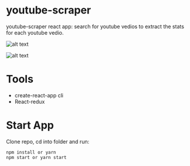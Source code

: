 # youtube-scraper

youtube-scraper react app: search for youtube vedios to extract the stats for each youtube vedio.

![alt text](https://amo2019.github.io/media-sample-files/youtube-react-app/youtube1.png?raw=true)<br/>

![alt text](https://amo2019.github.io/media-sample-files/youtube-react-app/youtube2.png?raw=true)<br/>

# Tools

- create-react-app cli
- React-redux

# Start App

Clone repo, cd into folder and run:

```git
npm install or yarn
npm start or yarn start
```
